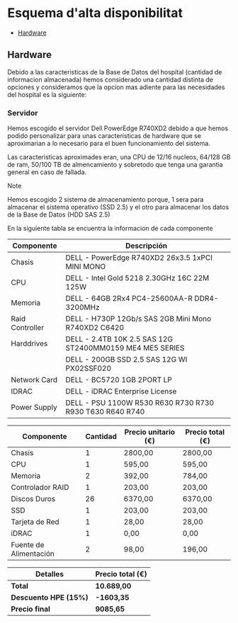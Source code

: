 # Esquema d'alta disponibilitat
-   [Hardware](#hardware)
## Hardware

Debido a las caracteristicas de la Base de Datos del hospital (cantidad de informacion almacenada) hemos considerado una cantidad distinta de opciones y consideramos que la opcion mas adiente para las necesidades del hospital es la siguiente:

### Servidor

Hemos escogido el servidor Dell PowerEdge R740XD2 debido a que hemos podido personalizar para unas caracteristicas de hardware que se aproximarian a lo necesario para el buen funcionamiento del sistema.

Las caracteristicas aproximades eran, una CPU de 12/16 nucleos, 64/128 GB de ram, 50/100 TB de almencamiento y sobretodo que tenga una garantia general en caso de fallada.

> [!NOTE]  
> Hemos escogido 2 sistema de almacenamiento porque, 1 sera para almacenar el sistema operativo (SSD 2.5)
> y el otro para almacenar los datos de la Base de Datos (HDD SAS 2.5)

En la siguiente tabla se encuentra la informacion de cada componente

| Componente      | Descripción                                                                         |
|-----------------|-------------------------------------------------------------------------------------|
| Chasis          | DELL - PowerEdge R740XD2 26x3.5 1xPCI MINI MONO                                    |
| CPU             | DELL - Intel Gold 5218 2.30GHz 16C 22M 125W                                         |
| Memoria         | DELL - 64GB 2Rx4 PC4-25600AA-R DDR4-3200MHz                        |
| Raid Controller | DELL - H730P 12Gb/s SAS 2GB Mini Mono R740XD2 C6420                                 |
| Harddrives      | DELL - 2.4TB 10K 2.5 SAS 12G ST2400MM0159 ME4 ME5 SERIES         |
|                 | DELL - 200GB SSD 2.5 SAS 12G WI PX02SSF020                                           |
| Network Card    | DELL - BC5720 1GB 2PORT LP                                                          |
| IDRAC           | DELL - iDRAC Enterprise License                                                     |
| Power Supply    | DELL - PSU 1100W R530 R630 R730 R730 R930 T630 R640 R740              |


| Componente        | Cantidad | Precio unitario (€) | Precio total (€) |
|-------------------|----------|---------------------|------------------|
| Chasis            | 1        | 2800,00             | 2800,00          |
| CPU               | 1        | 595,00              | 595,00           |
| Memoria           | 2        | 392,00              | 784,00           |
| Controlador RAID  | 1        | 203,00              | 203,00           |
| Discos Duros      | 26       | 6370,00             | 6370,00          |
| SSD               | 1        | 203,00              | 203,00           |
| Tarjeta de Red    | 1        | 28,00               | 28,00            |
| iDRAC             | 1        | 0,00                | 0,00             |
| Fuente de Alimentación | 2   | 98,00               | 196,00           |

| Detalles          |   Precio total (€) |
|-------------------|--------------------|
| **Total**         |  **10.689,00**    |
| **Descuento HPE (15%)**|  **-1603,35**     |
| **Precio final**  |  **9085,65**      |

